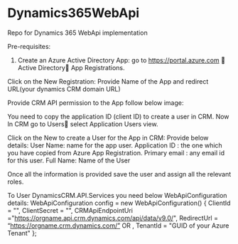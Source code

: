# Dynamics365WebApi
Repo for Dynamics 365 WebApi implementation

Pre-requisites:
1.	Create an Azure Active Directory App: go to https://portal.azure.com  Active Directory App Registrations.
 
Click on the New Registration: Provide Name of the App and redirect URL(your dynamics CRM domain URL)
 

Provide CRM API permission to the App follow below image:
 

You need to copy the application ID (client ID) to create a user in CRM.
Now In CRM go to Users select Application Users view.
 


 Click on the New to create a User for the App in CRM: Provide below details:
User Name: name for the app user.
Application ID : the one which you have copied from Azure App Registration.
Primary email : any email id for this user.
Full Name: Name of the User
 

Once all the information is provided save the user and assign all the relevant roles.

To User DynamicsCRM.API.Services you need below WebApiConfiguration details:
	WebApiConfiguration config = new WebApiConfiguration()
			{
				ClientId = "<Azure App registration Application ID>",
				ClientSecret = "<Azure App registration Secret of the App>",
				CRMApiEndpointUri ="https://orgname.api.crm.dynamics.com/api/data/v9.0/",
				RedirectUrl = “https://orgname.crm.dynamics.com/” OR <URL provided in the Azure App registration App >,
				TenantId = "GUID of your Azure Tenant"
		};

